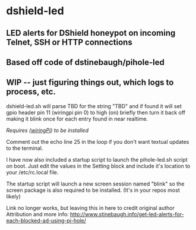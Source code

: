 # dshield-led
## LED alerts for DShield honeypot on incoming Telnet, SSH or HTTP connections
## Based off code of dstinebaugh/pihole-led
## WIP -- just figuring things out, which logs to process, etc.

dshield-led.sh will parse TBD for the string "TBD" and if found it will set gpio header pin 11 (wiringpi pin 0) to high (on) briefly then turn it back off making it blink once for each entry found in near realtime.

*Requires ([wiringPi](http://wiringpi.com/)) to be installed*

Comment out the echo line 25 in the loop if you don't want textual updates to the terminal.

I have now also included a startup script to launch the pihole-led.sh script on boot. Just edit the values in the Setting block and include it's location to your /etc/rc.local file.

The startup script will launch a new screen session named "blink" so the screen package is also required to be installed. (It's in your repos most likely) 

Link no longer works, but leaving this in here to credit original author
Attribution and more info: http://www.stinebaugh.info/get-led-alerts-for-each-blocked-ad-using-pi-hole/
